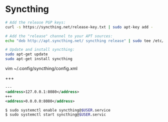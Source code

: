 # Syncthing



```bash
# Add the release PGP keys:
curl -s https://syncthing.net/release-key.txt | sudo apt-key add -

# Add the "release" channel to your APT sources:
echo "deb http://apt.syncthing.net/ syncthing release" | sudo tee /etc/apt/sources.list.d/syncthing.list

# Update and install syncthing:
sudo apt-get update
sudo apt-get install syncthing
```

vim ~/.config/syncthing/config.xml

+++
```xml
---
<address>127.0.0.1:8080</address>
+++
<address>0.0.0.0:8080</address>
```

```bash
$ sudo systemctl enable syncthing@$USER.service
$ sudo systemctl start syncthing@$USER.servic
```
